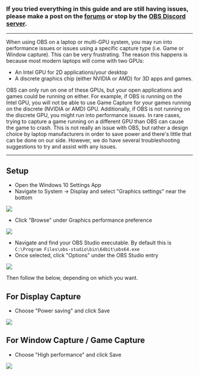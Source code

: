 ### If you tried everything in this guide and are still having issues, please make a post on the [forums](https://obsproject.com/forum) or stop by the [OBS Discord server](https://obsproject/discord).

***

When using OBS on a laptop or multi-GPU system, you may run into performance issues or issues using a specific capture type (i.e. Game or Window capture). This can be very frustrating. The reason this happens is because most modern laptops will come with two GPUs:

- An Intel GPU for 2D applications/your desktop
- A discrete graphics chip (either NVIDIA or AMD) for 3D apps and games.

OBS can only run on one of these GPUs, but your open applications and games could be running on either. For example, if OBS is running on the Intel GPU, you will not be able to use Game Capture for your games running on the discrete (NVIDIA or AMD) GPU. Additionally, if OBS is not running on the discrete GPU, you might run into performance issues. In rare cases, trying to capture a game running on a different GPU than OBS can cause the game to crash. This is not really an issue with OBS, but rather a design choice by laptop manufacturers in order to save power and there's little that can be done on our side. However, we do have several troubleshooting suggestions to try and assist with any issues.

***

## Setup

* Open the Windows 10 Settings App
* Navigate to System -> Display and select "Graphics settings" near the bottom

![](http://scr.wzd.li/scr/2019-08-12_18-30-03.png)

* Click "Browse" under Graphics performance preference

![](http://scr.wzd.li/scr/2019-08-12_18-23-58.png)

* Navigate and find your OBS Studio executable. By default this is `C:\Program Files\obs-studio\bin\64bit\obs64.exe`
* Once selected, click "Options" under the OBS Studio entry

![](http://scr.wzd.li/scr/2019-08-12_18-24-28.png)

Then follow the below, depending on which you want.

## For Display Capture

* Choose "Power saving" and click Save

![](http://scr.wzd.li/scr/2019-08-12_18-28-02.png)

## For Window Capture / Game Capture

* Choose "High performance" and click Save

![](http://scr.wzd.li/scr/2019-08-12_18-28-19.png)


